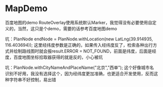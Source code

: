 # MapDemo
百度地图的demo
RouteOverlay使用系统默认Marker，我觉得没有必要使用自定义的，当然，这只是个demo，需要的话参考百度地图demo

坑：PlanNode endNode = PlanNode.withLocation(new LatLng(39.914935, 116.403694));
这里经纬度参数是正确的，如果传入经纬度反了，检索各种出行方式并绘制路线图时就会报result.ERROR = NOT_FOUND，前面是纬度，后面是经度，百度地图坐标拾取器获得的就是反的，小心被坑

坑：PlanNode.withCityNameAndPlaceName("北京","西单");
这个好像城市名识别不好用，我没有选择这个，因为经纬度更加准确，也更适合开发使用，反而这种字符串不好控制，易出错
